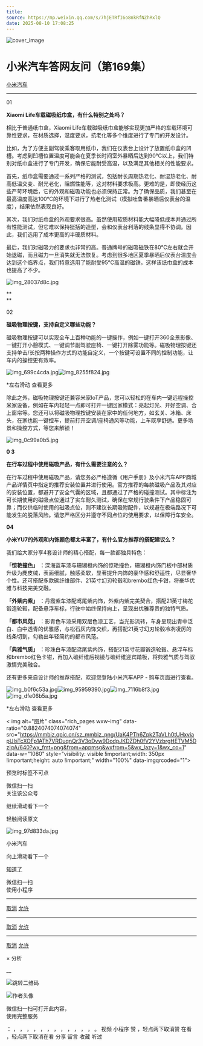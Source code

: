 ```yaml
---
title: 
source: https://mp.weixin.qq.com/s/7hjETRfI6o8nkRfNZhRxlQ
date: 2025-08-10 17:08:25
---
```


![cover_image](images/img_4e87e2ab.jpg)


#  小米汽车答网友问（第169集）


[ 小米汽车 ](<javascript:void\(0\);>)

______

01

**Xiaomi Life车载磁吸纸巾盒，有什么特别之处吗？**

相比于普通纸巾盒，Xiaomi Life车载磁吸纸巾盒能够实现更加严格的车载环境可靠性要求，在材质选择，温度要求，抗老化等多个维度进行了专门的开发设计。

比如，为了方便主副驾驶乘客取用纸巾，我们在仪表台上设计了放置纸巾盒的凹槽。考虑到凹槽位置温度可能会在夏季长时间室外暴晒后达到90℃以上，我们特别对纸巾盒进行了专门开发，确保它能耐受高温，以及满足其他相关的性能要求。

首先，纸巾盒需要通过一系列严格的测试，包括耐长周期热老化、耐湿热老化、耐高低温交变、耐光老化，阻燃性能等，这对材料要求极高。更难的是，即使经历这些严苛环境后，它的外观和磁吸功能也必须保持正常。为了确保品质，我们甚至在最高温度高达100℃的环境下进行了热老化测试（模拟吐鲁番暴晒后仪表台的温度），结果依然表现良好。

其次，我们对纸巾盒的外观要求很高。虽然使用软质材料能大幅降低成本并通过所有性能测试，但它难以保持挺括的造型，会和仪表台利落的线条显得不协调。因此，我们选用了成本更高的半硬质材料。

最后，我们对磁吸力的要求也非常的高。普通牌号的磁吸磁铁在80℃左右就会开始退磁，而且磁力一旦消失就无法恢复。考虑到很多地区夏季暴晒后仪表台温度会达到这个临界点，我们特意选用了能耐受95℃高温的磁铁，这样该纸巾盒的成本也提高了不少。

![img_28037d8c.jpg](images/img_28037d8c.jpg)

**  
**

02

**磁吸物理按键，支持自定义哪些功能？**

磁吸物理按键可以实现全车上百种功能的一键操作，例如一键打开360全景影像、一键打开小憩模式、一键调节副驾驶座椅、一键打开除雾功能等。磁吸物理按键还支持单击/长按两种操作方式的功能自定义，一个按键可设置不同的控制功能，让车内的操控更有效率。

![img_699c4cda.jpg](images/img_699c4cda.jpg)![img_8255f824.jpg](images/img_8255f824.jpg)

*左右滑动 查看更多

除此之外，磁吸物理按键还兼容米家loT产品，您可以轻松的在车内一键远程操控米家设备，例如在车内轻轻一点即可打开一键回家模式：亮起灯光、开好空调、合上窗帘等。您还可以将磁吸物理按键安装在家中的任何地方，如玄关、冰箱、床头，在家也能一键控车，提前打开空调/座椅通风等功能，上车既享舒适。更多场景和操控方式，等您来解锁！

![img_0c99a0b5.jpg](images/img_0c99a0b5.jpg)

**0 3**

**在行车过程中使用磁吸产品，有什么需要注意的么？**

在行车过程中使用磁吸产品，请您务必严格遵循《用户手册》及小米汽车APP商城产品详情页中指定的推荐安装位置并进行使用。官方推荐的每款磁吸产品及其对应的安装位置，都避开了安全气囊的区域，且都通过了严格的碰撞测试。其中标注为可长期使用的磁吸点位通过了实车耐久测试，确保在常规行驶条件下产品稳固可靠；而仅供临时使用的磁吸点位，则不建议长期吸附配件，以规避在极端路况下可能发生的脱落风险。请您严格区分并遵守不同点位的使用要求，以保障行车安全。

**04**

**小米YU7的外观和内饰颜色都太丰富了，有什么官方推荐的搭配建议么？**

我们给大家分享4套设计师的精心搭配，每一款都独具特色：

**「惊艳撞色」** ：深海蓝车漆与珊瑚橙内饰的惊艳撞色，珊瑚橙内饰门板中部材质升级为麂皮绒，表面细腻，触感柔软，显著提升内饰的豪华感和舒适性，尽显奢华个性。还可搭配多款碳纤维部件、21英寸幻刃轮毂和brembo红色卡钳，将豪华优雅与科技完美交融。

**「外紫内紫」** ：丹霞紫车漆配鸢尾紫内饰，外紫内紫完美契合，搭配21英寸梅花锻造轮毂，配备悬浮车标，行驶中始终保持向上，呈现出优雅尊贵的独特气质。

**「都市风范」** ：影青色车漆采用双层色漆工艺，当光影流转，车身呈现出青中泛白、白中透青的优雅感，与松石灰内饰交织，再搭配21英寸幻刃轮毂冷冽凌厉的线条切割，勾勒出年轻简约的都市风范。

**「典雅气质」** ：珍珠白车漆配鸢尾紫内饰，搭配21英寸花瓣锻造轮毂、悬浮车标和brembo红色卡钳，再加入碳纤维后视镜与碳纤维迎宾踏板，将典雅气质与驾驭激情完美融合。

还有更多来自设计师的推荐搭配，欢迎您登陆小米汽车APP - 购车页面进行查看。

![img_b0f6c53a.jpg](images/img_b0f6c53a.jpg)![img_95959390.jpg](images/img_95959390.jpg)![img_7116b8f3.jpg](images/img_7116b8f3.jpg)![img_dfe06b5a.jpg](images/img_dfe06b5a.jpg)

*左右滑动 查看更多

  

  

  

< img alt="图片" class="rich_pages wxw-img" data-ratio="0.8824074074074074" src="https://mmbiz.qpic.cn/sz_mmbiz_png/UaK4PTh6Zpk2TaVLh0tUHxviapUIsTcXOFp1ATh7VRDuqnQr3V3oDvw9DodpJKDZDh0fV2YVzbrgHETVM5DzIqA/640?wx_fmt=png&from=appmsg&wxfrom=5&wx_lazy=1&wx_co=1" data-w="1080" style="visibility: visible !important;width: 350px !important;height: auto !important;" width="100%" data-imgqrcoded="1">[](<>)

预览时标签不可点

微信扫一扫  
关注该公众号

继续滑动看下一个

轻触阅读原文

![img_97d833da.jpg](images/img_97d833da.jpg)

小米汽车 

向上滑动看下一个

[知道了](<javascript:;>)

微信扫一扫  
使用小程序

****

[取消](<javascript:void\(0\);>) [允许](<javascript:void\(0\);>)

****

[取消](<javascript:void\(0\);>) [允许](<javascript:void\(0\);>)

****

[取消](<javascript:void\(0\);>) [允许](<javascript:void\(0\);>)

× 分析

__

![跳转二维码]()

![作者头像](images/img_97d833da.jpg)

微信扫一扫可打开此内容，  
使用完整服务

： ， ， ， ， ， ， ， ， ， ， ， ， 。 视频 小程序 赞 ，轻点两下取消赞 在看 ，轻点两下取消在看 分享 留言 收藏 听过